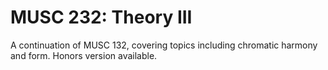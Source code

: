 # MUSC 232: Theory III

A continuation of MUSC 132, covering topics including chromatic harmony and form. Honors version available.